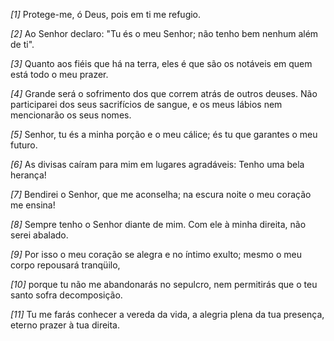 *[1]* Protege-me, ó Deus, pois em ti me refugio.

*[2]* Ao Senhor declaro: "Tu és o meu Senhor; não tenho bem nenhum além de ti".

*[3]* Quanto aos fiéis que há na terra, eles é que são os notáveis em quem está todo o meu prazer.

*[4]* Grande será o sofrimento dos que correm atrás de outros deuses. Não participarei dos seus sacrifícios de sangue, e os meus lábios nem mencionarão os seus nomes.

*[5]* Senhor, tu és a minha porção e o meu cálice; és tu que garantes o meu futuro.

*[6]* As divisas caíram para mim em lugares agradáveis: Tenho uma bela herança!

*[7]* Bendirei o Senhor, que me aconselha; na escura noite o meu coração me ensina!

*[8]* Sempre tenho o Senhor diante de mim. Com ele à minha direita, não serei abalado.

*[9]* Por isso o meu coração se alegra e no íntimo exulto; mesmo o meu corpo repousará tranqüilo,

*[10]* porque tu não me abandonarás no sepulcro, nem permitirás que o teu santo sofra decomposição.

*[11]* Tu me farás conhecer a vereda da vida, a alegria plena da tua presença, eterno prazer à tua direita.

